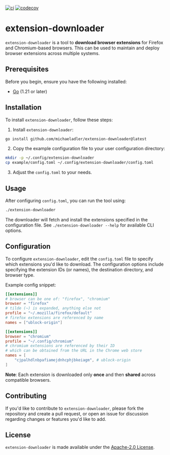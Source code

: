 [![ci](https://github.com/michaeladler/extension-downloader/actions/workflows/ci.yml/badge.svg)](https://github.com/michaeladler/extension-downloader/actions/workflows/ci.yml)
[![codecov](https://codecov.io/gh/michaeladler/extension-downloader/graph/badge.svg?token=zMbpcaIgxc)](https://codecov.io/gh/michaeladler/extension-downloader)

# extension-downloader

`extension-downloader` is a tool to **download browser extensions** for Firefox and Chromium-based browsers.
This can be used to maintain and deploy browser extensions across multiple systems.

## Prerequisites

Before you begin, ensure you have the following installed:

- [Go](https://golang.org/dl/) (1.21 or later)

## Installation

To install `extension-downloader`, follow these steps:

1. Install `extension-downloader`:

```bash
go install github.com/michaeladler/extension-downloader@latest
```

2. Copy the example configuration file to your user configuration directory:

```bash
mkdir -p ~/.config/extension-downloader
cp example/config.toml ~/.config/extension-downloader/config.toml
```

3. Adjust the `config.toml` to your needs.

## Usage

After configuring `config.toml`, you can run the tool using:

```bash
./extension-downloader
```

The downloader will fetch and install the extensions specified in the configuration file.
See `./extension-downloader --help` for available CLI options.

## Configuration

To configure `extension-downloader`, edit the `config.toml` file to specify which extensions you'd like to download.
The configuration options include specifying the extension IDs (or names), the destination directory, and browser type.

Example config snippet:

```toml
[[extensions]]
# browser can be one of: "firefox", "chromium"
browser = "firefox"
# tilde (~) is expanded, anything else not
profile = "~/.mozilla/firefox/default"
# firefox extensions are referenced by name
names = ["ublock-origin"]

[[extensions]]
browser = "chromium"
profile = "~/.config/chromium"
# chromium extensions are referenced by their ID
# which can be obtained from the URL in the Chrome web store
names = [
    "cjpalhdlnbpafiamejdnhcphjbkeiagm", # ublock-origin
]
```

**Note**: Each extension is downloaded only **once** and then **shared** across compatible browsers.

## Contributing

If you'd like to contribute to `extension-downloader`, please fork the repository and create a pull request, or open an issue for discussion regarding changes or features you'd like to add.

## License

`extension-downloader` is made available under the [Apache-2.0 License](LICENSE).
